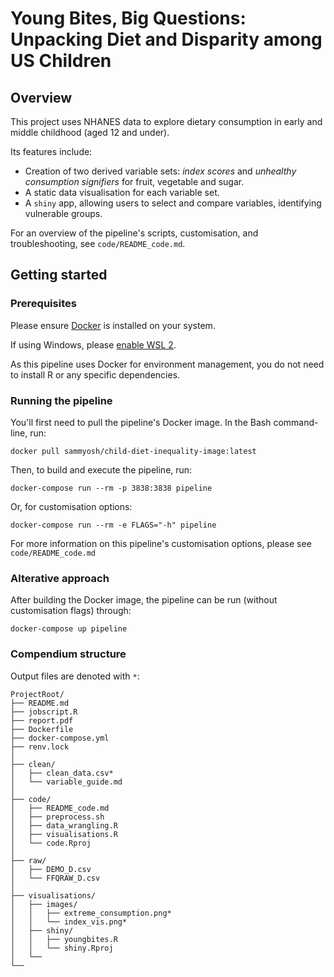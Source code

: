 # Young Bites, Big Questions: Unpacking Diet and Disparity among US Children

## Overview
This project uses NHANES data to explore dietary consumption in early and middle childhood (aged 12 and under).

Its features include:
* Creation of two derived variable sets: _index scores_ and _unhealthy consumption signifiers_ for fruit, vegetable and sugar.
* A static data visualisation for each variable set.
* A `shiny` app, allowing users to select and compare variables, identifying vulnerable groups.

For an overview of the pipeline's scripts, customisation, and troubleshooting, see `code/README_code.md`.

## Getting started

### Prerequisites

Please ensure [Docker](https://docs.docker.com/engine/install/) is installed on your system.

If using Windows, please [enable WSL 2](https://learn.microsoft.com/en-us/windows/wsl/install). 

As this pipeline uses Docker for environment management, you do not need to install R or any specific dependencies.

### Running the pipeline

You'll first need to pull the pipeline's Docker image. In the Bash command-line, run:

```
docker pull sammyosh/child-diet-inequality-image:latest
```

Then, to build and execute the pipeline, run:

```
docker-compose run --rm -p 3838:3838 pipeline
```

Or, for customisation options:

```
docker-compose run --rm -e FLAGS="-h" pipeline
```

For more information on this pipeline's customisation options, please see `code/README_code.md`

### Alterative approach

After building the Docker image, the pipeline can be run (without customisation flags) through:

```
docker-compose up pipeline
```

### Compendium structure

Output files are denoted with `*`:

```
ProjectRoot/
├── README.md
├── jobscript.R
├── report.pdf
├── Dockerfile
├── docker-compose.yml
├── renv.lock
│
├── clean/
│   ├── clean_data.csv*
│   └── variable_guide.md
│
├── code/
│   ├── README_code.md
│   ├── preprocess.sh
│   ├── data_wrangling.R
│   ├── visualisations.R
│   └── code.Rproj
│
├── raw/
│   ├── DEMO_D.csv
│   └── FFQRAW_D.csv
│
├── visualisations/
│   ├── images/
│   │   ├── extreme_consumption.png*
│   │   └── index_vis.png*
│   ├── shiny/
│   │   ├── youngbites.R
│   │   └── shiny.Rproj
│   └── 
└── 
